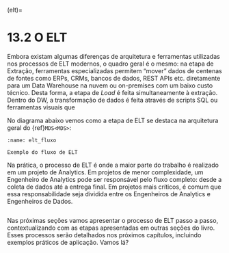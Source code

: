 (elt)=
# 13.2 O ELT

Embora existam algumas diferenças de arquitetura e ferramentas utilizadas nos processos de ELT modernos, o quadro geral é o mesmo: na etapa de Extração, ferramentas especializadas permitem “mover” dados de centenas de fontes como ERPs, CRMs, bancos de dados, REST APIs etc. diretamente para um Data Warehouse na nuvem ou on-premises com um baixo custo técnico. Desta forma, a etapa de *Load* é feita simultaneamente à extração. Dentro do DW, a transformação de dados é feita através de scripts SQL ou ferramentas visuais que 

No diagrama abaixo vemos como a etapa de ELT se destaca na arquitetura geral do {ref}`MDS<MDS>`:


```{figure} ../../../assets/img/elt_fluxo.png
:name: elt_fluxo

Exemplo do fluxo de ELT
```

Na prática, o processo de ELT é onde a maior parte do trabalho é realizado em um projeto de Analytics. Em projetos de menor complexidade, um Engenheiro de Analytics pode ser responsável pelo fluxo completo: desde a coleta de dados até a entrega final. Em projetos mais críticos, é comum que essa responsabilidade seja dividida entre os Engenheiros de Analytics e Engenheiros de Dados.

```{admonition} Pense no ELT como um processo contínuo, sem um fim claro. Os requisitos de analytics são mutáveis, variam com a necessidade do negócio!
```

Nas próximas seções vamos apresentar o processo de ELT passo a passo, contextualizando com as etapas apresentadas em outras seções do livro. Esses processos serão detalhados nos próximos capítulos, incluindo exemplos práticos de aplicação. Vamos lá?
